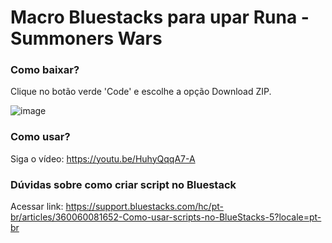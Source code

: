 # Macro Bluestacks para upar Runa - Summoners Wars

### Como baixar?
Clique no botão verde 'Code' e escolhe a opção Download ZIP.

![image](https://github.com/user-attachments/assets/d60505ed-3de3-4346-bc3c-f67e383fcc60)

### Como usar?
Siga o vídeo: https://youtu.be/HuhyQqqA7-A

### Dúvidas sobre como criar script no Bluestack
Acessar link: https://support.bluestacks.com/hc/pt-br/articles/360060081652-Como-usar-scripts-no-BlueStacks-5?locale=pt-br
